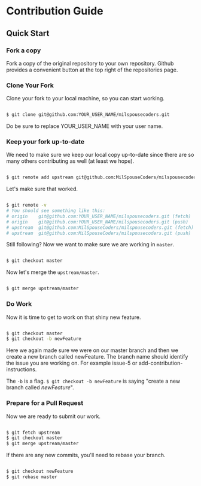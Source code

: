 # Contribution Guide

## Quick Start

### Fork a copy
Fork a copy  of the original repository to your own repository. Github provides
a convenient button at the top right of the repositories page.

### Clone Your Fork
Clone your fork to your local machine, so you can start working.

```bash

$ git clone git@github.com:YOUR_USER_NAME/milspousecoders.git

```

Do be sure to replace YOUR_USER_NAME with your user name.

### Keep your fork up-to-date
We need to make sure we keep our local copy up-to-date since there are so many
others contributing as well (at least we hope).

```bash

$ git remote add upstream git@github.com:MilSpouseCoders/milspousecoders.git

```

Let's make sure that worked.

```bash

$ git remote -v
# You should see something like this:
# origin	git@github.com:YOUR_USER_NAME/milspousecoders.git (fetch)
# origin	git@github.com:YOUR_USER_NAME/milspousecoders.git (push)
# upstream	git@github.com:MilSpouseCoders/milspousecoders.git (fetch)
# upstream	git@github.com:MilSpouseCoders/milspousecoders.git (push)

```

Still following? Now we want to make sure we are working in `master`.

```bash

$ git checkout master

```

Now let's merge the `upstream/master`.

```bash

$ git merge upstream/master

```

### Do Work
Now it is time to get to work on that shiny new feature.

```bash

$ git checkout master
$ git checkout -b newFeature

```

Here we again made sure we were on our master branch and then we create a new
branch called newFeature. The branch name should identify the issue you are
working on. For example issue-5 or add-contribution-instructions.  

The `-b` is a flag. `$ git checkout -b newFeature` is saying "create a new branch called
*newFeature*".

### Prepare for a Pull Request
Now we are ready to submit our work.

```bash

$ git fetch upstream
$ git checkout master
$ git merge upstream/master

```

If there are any new commits, you'll need to rebase your branch.

```bash

$ git checkout newFeature
$ git rebase master

```
